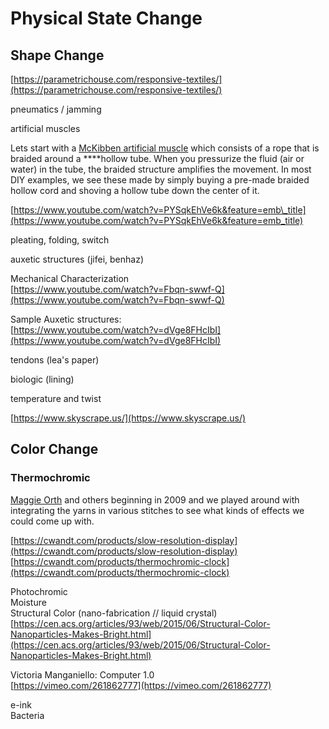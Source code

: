 # Physical State Change

## Shape Change

[https://parametrichouse.com/responsive-textiles/](https://parametrichouse.com/responsive-textiles/)

pneumatics / jamming

artificial muscles

Lets start with a [McKibben artificial muscle](https://softroboticstoolkit.com/book/pneumatic-artificial-muscles#:~:text=The%20muscles%20consist%20of%20an,radial%20expansion%20into%20linear%20contraction.) which consists of a rope that is braided around a ****hollow tube. When you pressurize the fluid \(air or water\) in the tube, the braided structure amplifies the movement. In most DIY examples, we see these made by simply buying a pre-made braided hollow cord and shoving a hollow tube down the center of it. 

[https://www.youtube.com/watch?v=PYSqkEhVe6k&feature=emb\_title](https://www.youtube.com/watch?v=PYSqkEhVe6k&feature=emb_title)



pleating, folding, switch

auxetic structures \(jifei, benhaz\)  
  
Mechanical Characterization   
[https://www.youtube.com/watch?v=Fbqn-swwf-Q](https://www.youtube.com/watch?v=Fbqn-swwf-Q)  
  
Sample Auxetic structures:   
[https://www.youtube.com/watch?v=dVge8FHcIbI](https://www.youtube.com/watch?v=dVge8FHcIbI)

  
tendons \(lea's paper\)  
  
biologic \(lining\)  


temperature and twist

[https://www.skyscrape.us/](https://www.skyscrape.us/)

## Color Change 

### Thermochromic

 [Maggie Orth](http://www.maggieorth.com/art_100EAYears.html) and others beginning in 2009 and we played around with integrating the yarns in various stitches to see what kinds of effects we could come up with.

[https://cwandt.com/products/slow-resolution-display](https://cwandt.com/products/slow-resolution-display)  
[https://cwandt.com/products/thermochromic-clock](https://cwandt.com/products/thermochromic-clock)

Photochromic  
Moisture   
Structural Color \(nano-fabrication // liquid crystal\)  
[https://cen.acs.org/articles/93/web/2015/06/Structural-Color-Nanoparticles-Makes-Bright.html](https://cen.acs.org/articles/93/web/2015/06/Structural-Color-Nanoparticles-Makes-Bright.html)

Victoria Manganiello: Computer 1.0  
[https://vimeo.com/261862777](https://vimeo.com/261862777)  


e-ink  
Bacteria

